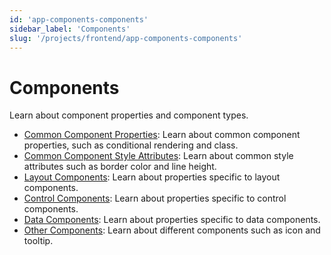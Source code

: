 ```yaml
---
id: 'app-components-components'
sidebar_label: 'Components'
slug: '/projects/frontend/app-components-components'
---
```


# Components

Learn about component properties and component types.

- [Common Component Properties](app-components-common-component-properties.md): Learn about common component properties, such as conditional rendering and class.
- [Common Component Style Attributes](app-components-common-component-style-attributes.md): Learn about common style attributes such as border color and line height.
- [Layout Components](app-components-layout-components.md): Learn about properties specific to layout components.
- [Control Components](app-components-control-components.md): Learn about properties specific to control components.
- [Data Components](app-components-data-components.md): Learn about properties specific to data components.
- [Other Components](app-components-other-components.md): Learn about different components such as icon and tooltip.